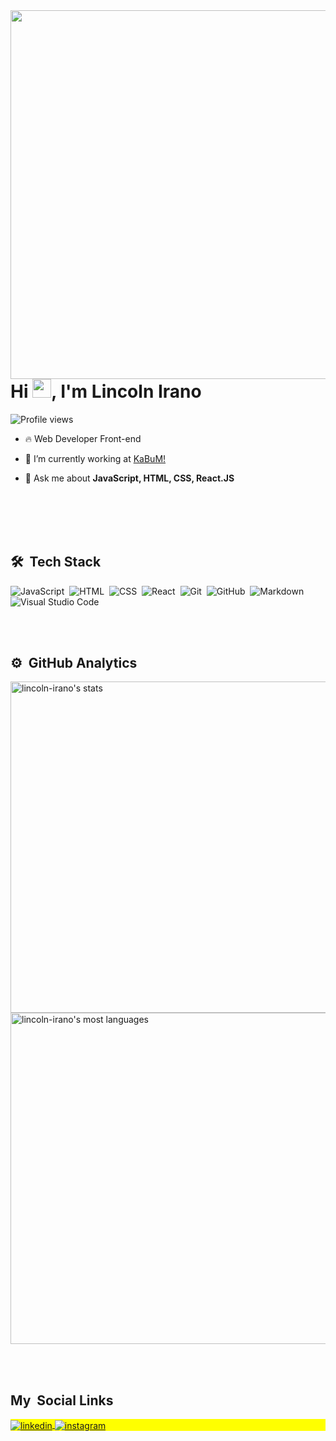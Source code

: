 <img align="right" height="590em" src="https://raw.githubusercontent.com/gist/lincoln-irano/d3ee038cd298d316208a03f24f11716a/raw/833e54393e9effaf2c35bc637affd0514c58857f/githubcard.svg"/>

<h1 align="left">Hi <img src="https://raw.githubusercontent.com/kaueMarques/kaueMarques/master/hi.gif" width="30px">, I'm Lincoln Irano</h1>
<p align="left"> <img src="https://komarev.com/ghpvc/?username=IranoLincolnJA&color=yellow" alt="Profile views" /> </p>

- 🔥 Web Developer Front-end

- 🔭 I’m currently working at [KaBuM!](https://www.kabum.com.br/)

- 💬 Ask me about **JavaScript, HTML, CSS, React.JS**

<br><br><br><br>

## 🛠 &nbsp;Tech Stack

![JavaScript](https://img.shields.io/badge/-JavaScript-05122A?style=flat&logo=javascript)&nbsp;
![HTML](https://img.shields.io/badge/-HTML-05122A?style=flat&logo=HTML5)&nbsp;
![CSS](https://img.shields.io/badge/-CSS-05122A?style=flat&logo=CSS3&logoColor=1572B6)&nbsp;
![React](https://img.shields.io/badge/-React-05122A?style=flat&logo=react)&nbsp;
![Git](https://img.shields.io/badge/-Git-05122A?style=flat&logo=git)&nbsp;
![GitHub](https://img.shields.io/badge/-GitHub-05122A?style=flat&logo=github)&nbsp;
![Markdown](https://img.shields.io/badge/-Markdown-05122A?style=flat&logo=markdown)&nbsp;
![Visual Studio Code](https://img.shields.io/badge/-Visual%20Studio%20Code-05122A?style=flat&logo=visual-studio-code&logoColor=007ACC)&nbsp;

<br><br>

## ⚙️ &nbsp;GitHub Analytics

<p align="left">
<img width="530em" src="https://github-readme-stats.vercel.app/api?username=lincoln-irano&show_icons=true&theme=dracula" alt="lincoln-irano's stats"/>
<img width="530em" src="https://github-readme-stats.vercel.app/api/top-langs/?username=lincoln-irano&layout=compact&theme=dracula" alt="lincoln-irano's most languages"/>
</p>

<br><br>

## My &nbsp;Social Links

<p align="left" style="background:yellow">
<a href="https://www.linkedin.com/in/lincoln-irano-b1574ba1/" target="_blank">
  <img align="center" src="https://img.shields.io/badge/-lincolnirano-05122A?style=flat&logo=linkedin" alt="linkedin"/>
</a>
<a href="https://www.instagram.com/lincolnirano/" target="_blank">
 <img align="center" src="https://img.shields.io/badge/-lincolnirano-05122A?style=flat&logo=instagram" alt="instagram"/>
</a>
</p>
